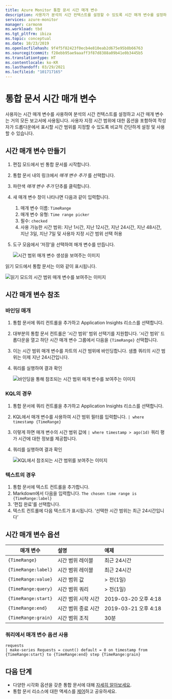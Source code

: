```yaml
---
title: Azure Monitor 통합 문서 시간 매개 변수
description: 사용자가 분석의 시간 컨텍스트를 설정할 수 있도록 시간 매개 변수를 설정하는 방법에 대해 알아봅니다. 시간 매개 변수는 거의 모든 보고서에서 사용됩니다.
services: azure-monitor
manager: carmonm
ms.workload: tbd
ms.tgt_pltfrm: ibiza
ms.topic: conceptual
ms.date: 10/23/2019
ms.openlocfilehash: 9f4f5f82423f0ecb4e810eab2d675e95b8b66763
ms.sourcegitcommit: f28ebb95ae9aaaff3f87d8388a09b41e0b3445b5
ms.translationtype: HT
ms.contentlocale: ko-KR
ms.lasthandoff: 03/29/2021
ms.locfileid: "101717165"
---
```

# <a name="workbook-time-parameters"></a>통합 문서 시간 매개 변수

사용자는 시간 매개 변수를 사용하여 분석의 시간 컨텍스트를 설정하고 시간 매개 변수는 거의 모든 보고서에 사용됩니다. 사용자 지정 시간 범위에 대한 옵션을 포함하여 작성자가 드롭다운에서 표시할 시간 범위를 지정할 수 있도록 비교적 간단하게 설정 및 사용할 수 있습니다. 

## <a name="creating-a-time-parameter"></a>시간 매개 변수 만들기
1. 편집 모드에서 빈 통합 문서를 시작합니다.
2. 통합 문서 내의 링크에서 _매개 변수 추가_ 를 선택합니다.
3. 파란색 _매개 변수 추가_ 단추를 클릭합니다.
4. 새 매개 변수 창이 나타나면 다음과 같이 입력합니다.
    1. 매개 변수 이름: `TimeRange`
    2. 매개 변수 유형: `Time range picker`
    3. 필수: `checked`
    4. 사용 가능한 시간 범위: 지난 1시간, 지난 12시간, 지난 24시간, 지난 48시간, 지난 3일, 지난 7일 및 사용자 지정 시간 범위 선택 허용
5. 도구 모음에서 ‘저장’을 선택하여 매개 변수를 만듭니다.

    ![시간 범위 매개 변수 생성을 보여주는 이미지](./media/workbooks-time/time-settings.png)

읽기 모드에서 통합 문서는 이와 같이 표시됩니다.

![읽기 모드의 시간 범위 매개 변수를 보여주는 이미지](./media/workbooks-time/parameters-time.png)

## <a name="referencing-a-time-parameter"></a>시간 매개 변수 참조
### <a name="via-bindings"></a>바인딩 매개
1. 통합 문서에 쿼리 컨트롤을 추가하고 Application Insights 리소스를 선택합니다.
2. 대부분의 통합 문서 컨트롤은 ‘시간 범위’ 범위 선택기를 지원합니다. ‘시간 범위’ 드롭다운을 열고 하단 시간 매개 변수 그룹에서 다음을 `{TimeRange}` 선택합니다.
3. 이는 시간 범위 매개 변수를 차트의 시간 범위에 바인딩합니다. 샘플 쿼리의 시간 범위는 이제 지난 24시간입니다.
4. 쿼리를 실행하여 결과 확인

    ![바인딩을 통해 참조되는 시간 범위 매개 변수를 보여주는 이미지](./media/workbooks-time/time-binding.png)

### <a name="in-kql"></a>KQL의 경우
1. 통합 문서에 쿼리 컨트롤을 추가하고 Application Insights 리소스를 선택합니다.
2. KQL에서 매개 변수를 사용하여 시간 범위 필터를 입력합니다. `| where timestamp {TimeRange}`
3. 이렇게 하면 매개 변수의 시간 범위 값에 `| where timestamp > ago(1d)` 쿼리 평가 시간에 대한 정보를 제공합니다.
4. 쿼리를 실행하여 결과 확인

    ![KQL에서 참조되는 시간 범위를 보여주는 이미지](./media/workbooks-time/time-in-code.png)

### <a name="in-text"></a>텍스트의 경우 
1. 통합 문서에 텍스트 컨트롤을 추가합니다.
2. Markdown에서 다음을 입력합니다. `The chosen time range is {TimeRange:label}`
3. ‘편집 완료’를 선택합니다.
4. 텍스트 컨트롤에 다음 텍스트가 표시됩니다. ‘선택한 시간 범위는 최근 24시간입니다’

## <a name="time-parameter-options"></a>시간 매개 변수 옵션
| 매개 변수 | 설명 | 예제 |
| ------------- |:-------------|:-------------|
| `{TimeRange}` | 시간 범위 레이블 | 최근 24시간 |
| `{TimeRange:label}` | 시간 범위 레이블 | 최근 24시간 |
| `{TimeRange:value}` | 시간 범위 값 | > 전(1일) |
| `{TimeRange:query}` | 시간 범위 쿼리 | > 전(1일) |
| `{TimeRange:start}` | 시간 범위 시작 시간 | 2019-03-20 오후 4:18 |
| `{TimeRange:end}` | 시간 범위 종료 시간 | 2019-03-21 오후 4:18 |
| `{TimeRange:grain}` | 시간 범위 조직 | 30분 |


### <a name="using-parameter-options-in-a-query"></a>쿼리에서 매개 변수 옵션 사용
```kusto
requests
| make-series Requests = count() default = 0 on timestamp from {TimeRange:start} to {TimeRange:end} step {TimeRange:grain}
```

## <a name="next-steps"></a>다음 단계

* 다양한 시각화 옵션을 갖춘 통합 문서에 대해 [자세히 알아보세요](./workbooks-overview.md#visualizations).
* 통합 문서 리소스에 대한 액세스를 [제어](./workbooks-access-control.md)하고 공유하세요.